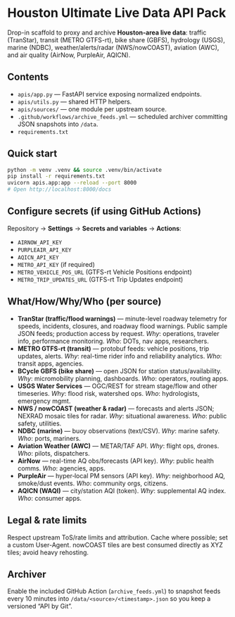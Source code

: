 # Houston Ultimate Live Data API Pack

Drop-in scaffold to proxy and archive **Houston-area live data**: traffic (TranStar), transit (METRO GTFS-rt), bike share (GBFS), hydrology (USGS), marine (NDBC), weather/alerts/radar (NWS/nowCOAST), aviation (AWC), and air quality (AirNow, PurpleAir, AQICN).

## Contents
- `apis/app.py` — FastAPI service exposing normalized endpoints.
- `apis/utils.py` — shared HTTP helpers.
- `apis/sources/` — one module per upstream source.
- `.github/workflows/archive_feeds.yml` — scheduled archiver committing JSON snapshots into `/data`.
- `requirements.txt`

## Quick start
```bash
python -m venv .venv && source .venv/bin/activate
pip install -r requirements.txt
uvicorn apis.app:app --reload --port 8000
# Open http://localhost:8000/docs
```

## Configure secrets (if using GitHub Actions)
Repository → **Settings** → **Secrets and variables** → **Actions**:

- `AIRNOW_API_KEY`
- `PURPLEAIR_API_KEY`
- `AQICN_API_KEY`
- `METRO_API_KEY` (if required)
- `METRO_VEHICLE_POS_URL` (GTFS-rt Vehicle Positions endpoint)
- `METRO_TRIP_UPDATES_URL` (GTFS-rt Trip Updates endpoint)

## What/How/Why/Who (per source)
- **TranStar (traffic/flood warnings)** — minute-level roadway telemetry for speeds, incidents, closures, and roadway flood warnings. Public sample JSON feeds; production access by request. *Why*: operations, traveler info, performance monitoring. *Who*: DOTs, nav apps, researchers.
- **METRO GTFS‑rt (transit)** — protobuf feeds: vehicle positions, trip updates, alerts. *Why*: real-time rider info and reliability analytics. *Who*: transit apps, agencies.
- **BCycle GBFS (bike share)** — open JSON for station status/availability. *Why*: micromobility planning, dashboards. *Who*: operators, routing apps.
- **USGS Water Services** — OGC/REST for stream stage/flow and other timeseries. *Why*: flood risk, watershed ops. *Who*: hydrologists, emergency mgmt.
- **NWS / nowCOAST (weather & radar)** — forecasts and alerts JSON; NEXRAD mosaic tiles for radar. *Why*: situational awareness. *Who*: public safety, utilities.
- **NDBC (marine)** — buoy observations (text/CSV). *Why*: marine safety. *Who*: ports, mariners.
- **Aviation Weather (AWC)** — METAR/TAF API. *Why*: flight ops, drones. *Who*: pilots, dispatchers.
- **AirNow** — real-time AQ obs/forecasts (API key). *Why*: public health comms. *Who*: agencies, apps.
- **PurpleAir** — hyper‑local PM sensors (API key). *Why*: neighborhood AQ, smoke/dust events. *Who*: community orgs, citizens.
- **AQICN (WAQI)** — city/station AQI (token). *Why*: supplemental AQ index. *Who*: consumer apps.

## Legal & rate limits
Respect upstream ToS/rate limits and attribution. Cache where possible; set a custom User-Agent. nowCOAST tiles are best consumed directly as XYZ tiles; avoid heavy rehosting.

## Archiver
Enable the included GitHub Action (`archive_feeds.yml`) to snapshot feeds every 10 minutes into `/data/<source>/<timestamp>.json` so you keep a versioned “API by Git”.

